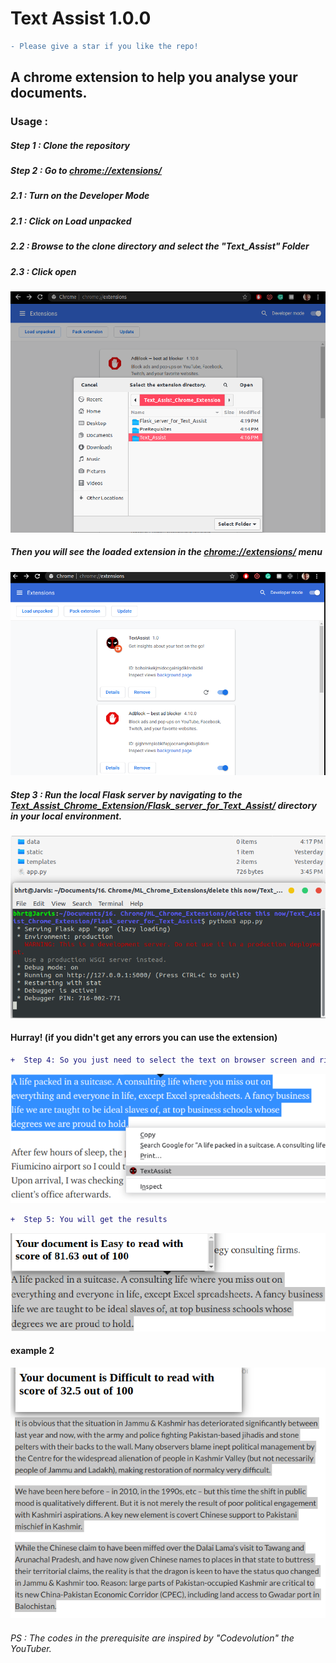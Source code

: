 # Text Assist 1.0.0
```diff
- Please give a star if you like the repo! 
```
## A chrome extension to help you analyse your documents.

### Usage :
##### Step 1 : Clone the repository

##### Step 2 : Go to [chrome://extensions/](chrome://extensions/)
##### 2.1 : Turn on the Developer Mode
##### 2.1 : Click on Load unpacked 
##### 2.2 : Browse to the clone directory and select the "Text_Assist" Folder
##### 2.3 : Click open

![](Snaps_for_Readme/browse.png)

##### Then you will see the loaded extension in the [chrome://extensions/](chrome://extensions/) menu

![](Snaps_for_Readme/Extension_page.png)

##### Step 3 : Run the local Flask server by navigating to the [Text_Assist_Chrome_Extension/Flask_server_for_Text_Assist/](https://github.com/bhrt-sharma/Text_Assist_Chrome_Extension/tree/master/Flask_server_for_Text_Assist) directory in your local environment.
![](Snaps_for_Readme/Flask_server.png)

#### Hurray! (if you didn't get any errors you can use the extension)

```diff
+  Step 4: So you just need to select the text on browser screen and right click to choose the extension "Text Assist" 
```

![](Snaps_for_Readme/selection.png)

```diff
+  Step 5: You will get the results
```
![](Snaps_for_Readme/score.png)

#### example 2 

![](Snaps_for_Readme/low_score.png)



###### PS : The codes in the prerequisite are inspired by "Codevolution" the YouTuber.
